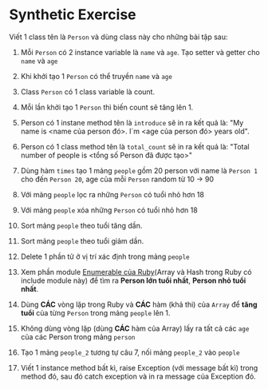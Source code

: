 # Synthetic Exercise

Viết 1 class tên là `Person` và dùng class này cho những bài tập sau:

1. Mỗi `Person` có 2 instance variable là `name` và `age`. Tạo setter và getter cho `name` và `age`

2. Khi khởi tạo 1 `Person` có thể truyền `name` và `age`

3. Class `Person` có 1 class variable là count.

4. Mỗi lần khởi tạo 1 `Person` thì biến count sẽ tăng lên 1.

5. Person có 1 instane method tên là `introduce` sẽ in ra kết quả là: "My name is <name của person đó>. I`m <age của person đó> years old".

6. Person có 1 class method tên là `total_count` sẽ in ra kết quả là: "Total number of people is <tổng số Person đã được tạo>"

7. Dùng hàm `times` tạo 1 mảng `people` gồm 20 person với name là `Person 1` cho đến `Person 20`, age của mỗi `Person` random từ 10 -> 90

8. Với mảng `people` lọc ra những `Person` có tuổi nhỏ hơn 18

9. Với mảng `people` xóa những `Person` có tuổi nhỏ hơn 18

10. Sort mảng `people` theo tuổi tăng dần.

11. Sort mảng `people` theo tuổi giảm dần.

12. Delete 1 phần tử ở vị trí xác định trong mảng `people`

13. Xem phần module [Enumerable của Ruby](https://ruby-doc.org/core-2.5.1/Enumerable.html)(Array và Hash trong Ruby có include module này) để tìm ra **Person lớn tuổi nhất**, **Person nhỏ tuổi nhất**.

14. Dùng **CÁC** vòng lặp trong Ruby và **CÁC** hàm (khả thi) của `Array` để **tăng tuổi** của từng `Person` trong mảng `people` lên 1.

15. Không dùng vòng lặp (dùng **CÁC** hàm của Array) lấy ra tất cả các `age` của các Person trong mảng `person`

16. Tạo 1 mảng `people_2` tương tự câu 7, nối mảng `people_2` vào `people`

17. Viết 1 instance method bất kì, raise Exception (với message bất kì) trong method đó, sau đó catch exception và in ra message của Exception đó.

